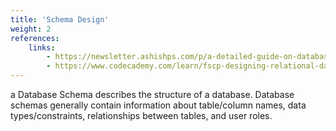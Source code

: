```yaml
---
title: 'Schema Design'
weight: 2
references:
    links:
        - https://newsletter.ashishps.com/p/a-detailed-guide-on-database-indexes5
        - https://www.codecademy.com/learn/fscp-designing-relational-databases/modules/fscp-designing-a-database/cheatsheet
--- 
```


a Database Schema describes the structure of a database. Database schemas generally contain information about table/column names, data types/constraints, relationships between tables, and user roles.
